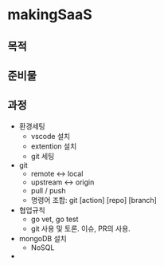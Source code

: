 # makingSaaS
## 목적
## 준비물
## 과정
- 환경세팅
  - vscode 설치
  - extention 설치
  - git 세팅
- git
  - remote <-> local
  - upstream <-> origin
  - pull / push
  - 명령어 조합: git [action] [repo] [branch]
- 협업규칙
  - go vet, go test
  - git 사용 및 토론. 이슈, PR의 사용.
- mongoDB 설치
  - NoSQL
- 
